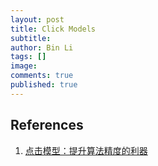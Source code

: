 ```yaml
---
layout: post
title: Click Models
subtitle:
author: Bin Li
tags: []
image: 
comments: true
published: true
---
```



## References
1. [点击模型：提升算法精度的利器](https://www.infoq.cn/article/tool-to-improve-the-accuracy-of-algorithm)


